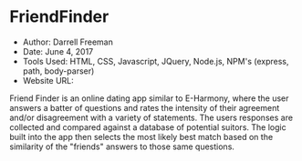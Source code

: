 # FriendFinder

- Author:  Darrell Freeman
- Date: June 4, 2017
- Tools Used:  HTML, CSS, Javascript, JQuery, Node.js, NPM's (express, path, body-parser)
- Website URL:  

Friend Finder is an online dating app similar to E-Harmony, where the user answers a batter of questions and rates the intensity of their agreement and/or disagreement with a variety of statements.  The users responses are collected and compared against a database of potential suitors.  The logic built into the app then selects the most likely best match based on the similarity of the "friends" answers to those same questions.  
